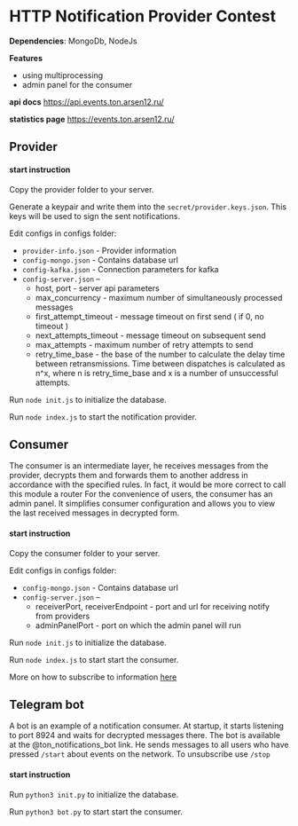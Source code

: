 # HTTP Notification Provider Contest

**Dependencies**: MongoDb, NodeJs

**Features**
- using multiprocessing
- admin panel for the consumer

**api docs**
https://api.events.ton.arsen12.ru/

**statistics page**
https://events.ton.arsen12.ru/


## Provider

#### start instruction
Copy the provider folder to your server. 

Generate a keypair and write them into the `secret/provider.keys.json`. This keys will be used to sign the sent notifications.

Edit configs in configs folder: 
- `provider-info.json` - Provider information
- `config-mongo.json` - Contains database url
- `config-kafka.json` - Connection parameters for kafka
- `config-server.json` –
  - host, port - server api parameters
  - max_concurrency - maximum number of simultaneously processed messages
  - first_attempt_timeout - message timeout on first send ( if 0, no timeout )
  - next_attempts_timeout - message timeout on subsequent send
  - max_attempts - maximum number of retry attempts to send
  - retry_time_base - the base of the number to calculate the delay time between retransmissions. Time between dispatches is calculated as n^x, where n is
retry_time_base and x is a number of unsuccessful attempts.

Run `node init.js` to initialize the database.

Run `node index.js` to start the notification provider.

## Consumer
The consumer is an intermediate layer, he receives messages from the provider, decrypts them and forwards them to another address in accordance with the specified rules. In fact, it would be more correct to call this module a router For the convenience of users, the consumer has an admin panel. It simplifies consumer configuration and allows you to view the last received messages in decrypted form.

#### start instruction
Copy the consumer folder to your server. 

Edit configs in configs folder:

- `config-mongo.json` - Contains database url
- `config-server.json` –
  - receiverPort, receiverEndpoint - port and url for receiving notify from providers
  - adminPanelPort - port on which the admin panel will run

Run `node init.js` to initialize the database.

Run `node index.js` to start start the consumer.

More on how to subscribe to information [here](https://firebasestorage.googleapis.com/v0/b/ton-labs.appspot.com/o/documents%2Fapplication%2Fpdf%2Fkt2av5cf5rkut8v1mg-Contest.pdf?alt=media&token=baffb640-1a73-4421-bf2e-40f80ee758b3)




## Telegram bot
A bot is an example of a notification consumer. At startup, it starts listening to port 8924 and waits for decrypted messages there. The bot is available at the @ton_notifications_bot link. He sends messages to all users who have pressed `/start` about events on the network. To unsubscribe use `/stop`

#### start instruction

Run `python3 init.py` to initialize the database.

Run `python3 bot.py` to start start the consumer.

